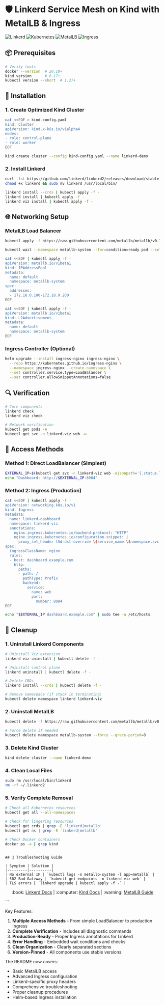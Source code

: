 # 🛡️ Linkerd Service Mesh on Kind with MetalLB & Ingress

![Linkerd](https://img.shields.io/badge/Linkerd-2.14.0-2BDE73?logo=linkerd)
![Kubernetes](https://img.shields.io/badge/Kubernetes-1.27-326CE5?logo=kubernetes)
![MetalLB](https://img.shields.io/badge/MetalLB-v0.13.7-FF6D01)
![Ingress](https://img.shields.io/badge/Ingress-Nginx-269539)

## 📦 Prerequisites

```bash
# Verify tools
docker --version  # 20.10+
kind version      # 0.17+
kubectl version --short  # 1.27+
```

## 🚀 Installation

### 1. Create Optimized Kind Cluster
```bash
cat <<EOF > kind-config.yaml
kind: Cluster
apiVersion: kind.x-k8s.io/v1alpha4
nodes:
- role: control-plane
- role: worker
EOF

kind create cluster --config kind-config.yaml --name linkerd-demo
```

### 2. Install Linkerd
```bash
curl -fsL https://github.com/linkerd/linkerd2/releases/download/stable-2.14.0/linkerd2-cli-stable-2.14.0-linux-amd64 -o linkerd
chmod +x linkerd && sudo mv linkerd /usr/local/bin/

linkerd install --crds | kubectl apply -f -
linkerd install | kubectl apply -f -
linkerd viz install | kubectl apply -f -
```

## 🌐 Networking Setup

### MetalLB Load Balancer
```bash
kubectl apply -f https://raw.githubusercontent.com/metallb/metallb/v0.13.7/config/manifests/metallb-native.yaml

kubectl wait --namespace metallb-system --for=condition=ready pod --selector=app=metallb --timeout=120s

cat <<EOF | kubectl apply -f -
apiVersion: metallb.io/v1beta1
kind: IPAddressPool
metadata:
  name: default
  namespace: metallb-system
spec:
  addresses:
  - 172.18.0.100-172.18.0.200
EOF

cat <<EOF | kubectl apply -f -
apiVersion: metallb.io/v1beta1
kind: L2Advertisement
metadata:
  name: default
  namespace: metallb-system
EOF
```

### Ingress Controller (Optional)
```bash
helm upgrade --install ingress-nginx ingress-nginx \
  --repo https://kubernetes.github.io/ingress-nginx \
  --namespace ingress-nginx --create-namespace \
  --set controller.service.type=LoadBalancer \
  --set controller.allowSnippetAnnotations=false
```

## 🔍 Verification

```bash
# Core components
linkerd check
linkerd viz check

# Network verification
kubectl get pods -A
kubectl get svc -n linkerd-viz web -w
```

## 🎯 Access Methods

### Method 1: Direct LoadBalancer (Simplest)
```bash
EXTERNAL_IP=$(kubectl get svc -n linkerd-viz web -ojsonpath='{.status.loadBalancer.ingress[0].ip}')
echo "Dashboard: http://$EXTERNAL_IP:8084"
```

### Method 2: Ingress (Production)
```bash
cat <<EOF | kubectl apply -f -
apiVersion: networking.k8s.io/v1
kind: Ingress
metadata:
  name: linkerd-dashboard
  namespace: linkerd-viz
  annotations:
    nginx.ingress.kubernetes.io/backend-protocol: "HTTP"
    nginx.ingress.kubernetes.io/configuration-snippet: |
      proxy_set_header l5d-dst-override \$service_name.\$namespace.svc.cluster.local;
spec:
  ingressClassName: nginx
  rules:
  - host: dashboard.example.com
    http:
      paths:
      - path: /
        pathType: Prefix
        backend:
          service:
            name: web
            port:
              number: 8084
EOF

echo "$EXTERNAL_IP dashboard.example.com" | sudo tee -a /etc/hosts
```

## 🧹 Cleanup
### 1. Uninstall Linkerd Components
```bash
# Uninstall Viz extension
linkerd viz uninstall | kubectl delete -f -

# Uninstall control plane
linkerd uninstall | kubectl delete -f -

# Delete CRDs
linkerd install --crds | kubectl delete -f -

# Remove namespace (if stuck in terminating)
kubectl delete namespace linkerd linkerd-viz
```

### 2. Uninstall MetalLB
```bash
kubectl delete -f https://raw.githubusercontent.com/metallb/metallb/v0.13.7/config/manifests/metallb-native.yaml

# Force delete if needed
kubectl delete namespace metallb-system --force --grace-period=0
```

### 3. Delete Kind Cluster
```bash
kind delete cluster --name linkerd-demo
```

### 4. Clean Local Files
```bash
sudo rm /usr/local/bin/linkerd
rm -rf ~/.linkerd2
```

### 5. Verify Complete Removal
```bash
# Check all Kubernetes resources
kubectl get all --all-namespaces

# Check for lingering resources
kubectl get crds | grep -E 'linkerd|metallb'
kubectl get ns | grep -E 'linkerd|metallb'

# Check Docker containers
docker ps -a | grep kind
```
```

## 🚨 Troubleshooting Guide

| Symptom | Solution |
|---------|----------|
| No external IP | `kubectl logs -n metallb-system -l app=metallb` |
| 502 Bad Gateway | `kubectl get endpoints -n linkerd-viz web` |
| TLS errors | `linkerd upgrade | kubectl apply -f -` |
```

<p align="center">
  :book: <a href="https://linkerd.io/docs/">Linkerd Docs</a> | 
  :computer: <a href="https://kind.sigs.k8s.io/">Kind Docs</a> |
  :warning: <a href="https://metallb.universe.tf/">MetalLB Guide</a>
</p>
```

Key Features:
1. **Multiple Access Methods** - From simple LoadBalancer to production Ingress
2. **Complete Verification** - Includes all diagnostic commands
3. **Production-Ready** - Proper Ingress annotations for Linkerd
4. **Error Handling** - Embedded wait conditions and checks
5. **Clean Organization** - Clearly separated sections
6. **Version-Pinned** - All components use stable versions

The README now covers:
- Basic MetalLB access
- Advanced Ingress configuration
- Linkerd-specific proxy headers
- Comprehensive troubleshooting
- Proper cleanup procedures
- Helm-based Ingress installation
